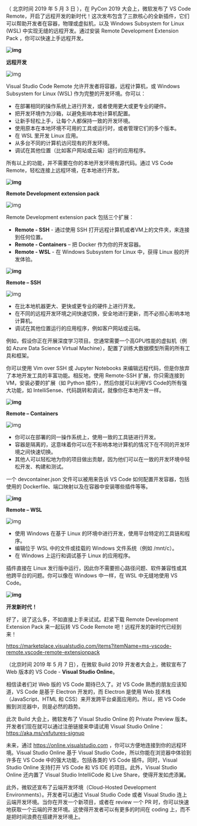 （ 北京时间 2019 年 5 月 3 日 ），在 PyCon 2019 大会上，微软发布了 VS Code Remote，开启了远程开发的新时代！这次发布包含了三款核心的全新插件，它们可以帮助开发者在容器，物理或虚拟机，以及 Windows Subsystem for Linux (WSL) 中实现无缝的远程开发。通过安装 Remote Development Extension Pack ，你可以快速上手远程开发。



**![img](https://mmbiz.qpic.cn/mmbiz_png/Pn4Sm0RsAuhzGbHK1kg8LtrlfLZaLaRRFCpuC4UboJhcO9Bm3KFt3picbagjYNXpaxq2vnToD3rIl68L6mVrQpQ/640?wx_fmt=png&tp=webp&wxfrom=5&wx_lazy=1&wx_co=1)**

**远程开发**



![img](https://mmbiz.qpic.cn/mmbiz_png/Z4WC9OGHQlHrkTIM9FvggMDKOVughR131f7u9Q7QMxMvAeBHkwibXnz7bYCtJYguetTfWU2WOOj2bzicBXEibVmeA/640?wx_fmt=png&tp=webp&wxfrom=5&wx_lazy=1&wx_co=1)

Visual Studio Code Remote 允许开发者将容器，远程计算机，或 Windows Subsystem for Linux (WSL) 作为完整的开发环境。你可以：

- 在部署相同的操作系统上进行开发，或者使用更大或更专业的硬件。
- 把开发环境作为沙箱，以避免影响本地计算机配置。
- 让新手轻松上手，让每个人都保持一致的开发环境。
- 使用原本在本地环境不可用的工具或运行时，或者管理它们的多个版本。
- 在 WSL 里开发 Linux 应用。
- 从多台不同的计算机访问现有的开发环境。
- 调试在其他位置（比如客户网站或云端）运行的应用程序。

所有以上的功能，并不需要在你的本地开发环境有源代码。通过 VS Code Remote，轻松连接上远程环境，在本地进行开发。



**![img](https://mmbiz.qpic.cn/mmbiz_png/Pn4Sm0RsAuhzGbHK1kg8LtrlfLZaLaRRSwIGDrNvhDVRTQOXpZibAW5eIkDB1Ug3E1wxtRj0mxD3DlRV8TXx6Iw/640?wx_fmt=png&tp=webp&wxfrom=5&wx_lazy=1&wx_co=1)**

**Remote Development extension pack**



![img](https://mmbiz.qpic.cn/mmbiz_png/Z4WC9OGHQlHrkTIM9FvggMDKOVughR13RdYj2pt39J2A1ms6aibbULCh5Gib5N6o8Zf4KSeQqtvR8peK7ds0TzicA/640?wx_fmt=png&tp=webp&wxfrom=5&wx_lazy=1&wx_co=1)

Remote Development extension pack 包括三个扩展：

- **Remote - SSH** - 通过使用 SSH 打开远程计算机或者VM上的文件夹，来连接到任何位置。
- **Remote - Containers** – 把 Docker 作为你的开发容器。
- **Remote - WSL** - 在 Windows Subsystem for Linux 中，获得 Linux 般的开发体验。



**![img](https://mmbiz.qpic.cn/mmbiz_png/Pn4Sm0RsAuhzGbHK1kg8LtrlfLZaLaRR1egUapOLlzTibNHKa2HtxQgl0MHiblDkJlCqaPN3NVMIxkjV2U2ouELw/640?wx_fmt=png&tp=webp&wxfrom=5&wx_lazy=1&wx_co=1)**

**Remote – SSH**



![img](https://mmbiz.qpic.cn/mmbiz_png/Z4WC9OGHQlHrkTIM9FvggMDKOVughR13bFd6ALXIn1V7Qia4Pg1CJq0iawzn4M75tw6guaMR9GulDQofmHsMMG9w/640?wx_fmt=png&tp=webp&wxfrom=5&wx_lazy=1&wx_co=1)

- 在比本地机器更大、更快或更专业的硬件上进行开发。
- 在不同的远程开发环境之间快速切换，安全地进行更新，而不必担心影响本地计算机。
- 调试在其他位置运行的应用程序，例如客户网站或云端。

例如，假设你正在开展深度学习项目。您通常需要一个高GPU性能的虚拟机（例如 Azure Data Science Virtual Machine），配置了训练大数据模型所需的所有工具和框架。

你可以使用 Vim over SSH 或 Jupyter Notebooks 来编辑远程代码，但是你放弃了本地开发工具的丰富功能。相反地，使用 Remote-SSH 扩展，你只需连接到 VM，安装必要的扩展（如 Python 插件），然后你就可以利用VS Code的所有强大功能，如 IntelliSense、代码跳转和调试，就像你在本地开发一样。



**![img](https://mmbiz.qpic.cn/mmbiz_png/Pn4Sm0RsAuhzGbHK1kg8LtrlfLZaLaRR8bhmP5Dic6Efy9l8sy3ZgXndXQWKss4lqSSib0b7ks1COcZibTJlfKbFQ/640?wx_fmt=png&tp=webp&wxfrom=5&wx_lazy=1&wx_co=1)**

**Remote – Containers**



![img](https://mmbiz.qpic.cn/mmbiz_png/Z4WC9OGHQlHrkTIM9FvggMDKOVughR13fsV6TuYtnBfMGnNBQ4vynt7cKIwMHV1nPWglicUxGIEDJiaSGdNXlicLw/640?wx_fmt=png&tp=webp&wxfrom=5&wx_lazy=1&wx_co=1)

- 你可以在部署的同一操作系统上，使用一致的工具链进行开发。
- 容器是隔离的，这意味着你可以在不影响本地计算机的情况下在不同的开发环境之间快速切换。
- 其他人可以轻松地为你的项目做出贡献，因为他们可以在一致的开发环境中轻松开发、构建和测试。

一个 devcontainer.json 文件可以被用来告诉 VS Code 如何配置开发容器，包括使用的 Dockerfile、端口映射以及在容器中安装哪些插件等等。



**![img](https://mmbiz.qpic.cn/mmbiz_png/Pn4Sm0RsAuhzGbHK1kg8LtrlfLZaLaRRJRC7DY5BO55JNjqicFhWVOLibewGQCqxdLZqvibYwYDCPpRMTWKljcjIg/640?wx_fmt=png&tp=webp&wxfrom=5&wx_lazy=1&wx_co=1)**

**Remote – WSL**



![img](https://mmbiz.qpic.cn/mmbiz_png/Z4WC9OGHQlHrkTIM9FvggMDKOVughR13R5B0DIcsmcNoVAWgw2a9T3eiaITic0l5wJubKZHNmlPQ6j8iawNkUN3qw/640?wx_fmt=png&tp=webp&wxfrom=5&wx_lazy=1&wx_co=1)

- 使用 Windows 在基于 Linux 的环境中进行开发，使用平台特定的工具链和程序。
- 编辑位于 WSL 中的文件或挂载的 Windows 文件系统（例如 /mnt/c）。
- 在 Windows 上运行和调试基于 Linux 的应用程序。

插件直接在 Linux 发行版中运行，因此你不需要担心路径问题、软件兼容性或其他跨平台的问题。你可以像在 Windows 中一样，在 WSL 中无缝地使用 VS Code。



**![img](https://mmbiz.qpic.cn/mmbiz_png/Pn4Sm0RsAuhzGbHK1kg8LtrlfLZaLaRRmaOOA7Gb9k6NVyydicGiafic9XEdkCWswKzOG7w7MqTI4VJnnQkBic4UYw/640?wx_fmt=png&tp=webp&wxfrom=5&wx_lazy=1&wx_co=1)**

**开发新时代！**



好了，说了这么多，不如直接上手来试试。赶紧下载 Remote Development Extension Pack 来一起玩转 VS Code Remote 吧！远程开发的新时代已经到来！

https://marketplace.visualstudio.com/items?itemName=ms-vscode-remote.vscode-remote-extensionpack



（北京时间 2019 年 5 月 7 日），在微软 Build 2019 开发者大会上，微软宣布了 Web 版本的 VS Code - **Visual Studio Online**。

相信读者们对 Web 版的 VS Code 期待已久了。对 VS Code 熟悉的朋友应该知道，VS Code 是基于 Electron 开发的，而 Electron 是使用 Web 技术栈（JavaScript、HTML 和 CSS）来开发跨平台桌面应用的。所以，把 VS Code 搬到浏览器中，则是必然的趋势。

此次 Build 大会上，微软发布了 Visual Studio Online 的 Private Preview 版本。开发者们现在就可以通过注册链接来申请试用 Visual Studio Online：https://aka.ms/vsfutures-signup



未来，通过 https://online.visualstudio.com ，你可以方便地连接到你的远程环境。Visual Studio Online 基于 Visual Studio Code，所以你能在浏览器中体验到许多在 VS Code 中的强大功能，包括各类的 VS Code 插件。同时，Visual Studio Online 支持打开 VS Code 和 VS IDE 的项目。此外，Visual Studio Online 还内置了 Visual Studio IntelliCode 和 Live Share，使得开发如虎添翼。

此外，微软还宣布了云端开发环境（Cloud-Hosted Development Environments）。开发者可以通过 Visual Studio Code 或者 Visual Studio 连上云端开发环境。当你在开发一个新项目，或者在 review 一个 PR 时，你可以快速地获取一个云端的开发环境。这使得开发者可以有更多的时间在 coding 上，而不是把时间浪费在搭建开发环境上。

